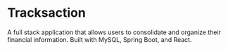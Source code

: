 # Tracksaction

A full stack application that allows users to consolidate and organize their financial information. Built with MySQL, Spring Boot, and React.
